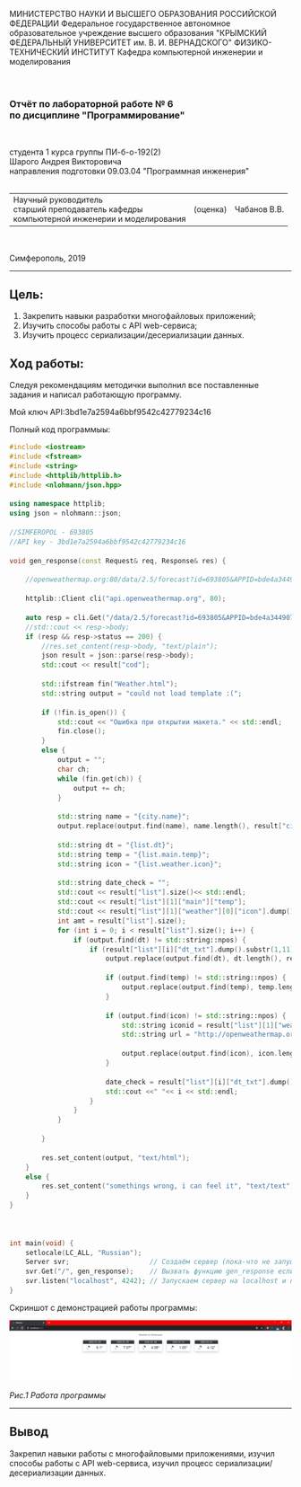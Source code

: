 МИНИСТЕРСТВО НАУКИ И ВЫСШЕГО ОБРАЗОВАНИЯ РОССИЙСКОЙ ФЕДЕРАЦИИ
Федеральное государственное автономное образовательное учреждение высшего образования
"КРЫМСКИЙ ФЕДЕРАЛЬНЫЙ УНИВЕРСИТЕТ им. В. И. ВЕРНАДСКОГО"
ФИЗИКО-ТЕХНИЧЕСКИЙ ИНСТИТУТ
Кафедра компьютерной инженерии и моделирования
<br/><br/>
​
### Отчёт по лабораторной работе № 6<br/> по дисциплине "Программирование"
<br/>

студента 1 курса группы ПИ-б-о-192(2)\
Шарого Андрея Викторовича\
направления подготовки 09.03.04 "Программная инженерия"
<br/>
​
<table>
<tr><td>Научный руководитель<br/> старший преподаватель кафедры<br/>компьютерной инженерии и моделирования</td>
<td>(оценка)</td>
<td>Чабанов В.В.</td>
</tr>
</table>
<br/><br/>
​
Симферополь, 2019

* * *

## Цель:
1. Закрепить навыки разработки многофайловыx приложений;
2. Изучить способы работы с API web-сервиса;
3. Изучить процесс сериализации/десериализации данных.

## Ход работы:

Следуя рекомендациям методички выполнил все поставленные задания и написал работающую программу.

Мой ключ API:3bd1e7a2594a6bbf9542c42779234c16

Полный код программыы: 

```c++
#include <iostream>
#include <fstream>
#include <string>
#include <httplib/httplib.h>
#include <nlohmann/json.hpp>

using namespace httplib;
using json = nlohmann::json;

//SIMFEROPOL - 693805
//API key - 3bd1e7a2594a6bbf9542c42779234c16

void gen_response(const Request& req, Response& res) {
	
	//openweathermap.org:80/data/2.5/forecast?id=693805&APPID=bde4a344907083d6f10319df852bcc89&units=metric

	httplib::Client cli("api.openweathermap.org", 80);

	auto resp = cli.Get("/data/2.5/forecast?id=693805&APPID=bde4a344907083d6f10319df852bcc89&units=metric");
	//std::cout << resp->body;
	if (resp && resp->status == 200) {
		//res.set_content(resp->body, "text/plain");
		json result = json::parse(resp->body);
		std::cout << result["cod"];

		std::ifstream fin("Weather.html");
		std::string output = "could not load template :(";

		if (!fin.is_open()) {
			std::cout << "Ошибка при открытии макета." << std::endl;
			fin.close();
		}
		else {
			output = "";
			char ch;
			while (fin.get(ch)) {
				output += ch;
			}
			
			std::string name = "{city.name}";
			output.replace(output.find(name), name.length(), result["city"]["name"]);

			std::string dt = "{list.dt}";
			std::string temp = "{list.main.temp}";
			std::string icon = "{list.weather.icon}";

			std::string date_check = "";
			std::cout << result["list"].size()<< std::endl;
			std::cout << result["list"][1]["main"]["temp"];
			std::cout << result["list"][1]["weather"][0]["icon"].dump() << std::endl;
			int amt = result["list"].size();
			for (int i = 0; i < result["list"].size(); i++) {
				if (output.find(dt) != std::string::npos) {
					if (result["list"][i]["dt_txt"].dump().substr(1,11) != date_check) {
						output.replace(output.find(dt), dt.length(), result["list"][i]["dt_txt"].dump().substr(1,11));
						
						if (output.find(temp) != std::string::npos) {
							output.replace(output.find(temp), temp.length()+1, result["list"][i]["main"]["temp"].dump());
						}

						if (output.find(icon) != std::string::npos) {
							std::string iconid = result["list"][1]["weather"][0]["icon"].dump();
							std::string url = "http://openweathermap.org/img/wn/"+(iconid.substr(1,iconid.size()-2)+".png");
							
							output.replace(output.find(icon), icon.length(), url);
						}

						date_check = result["list"][i]["dt_txt"].dump().substr(1,11);
						std::cout <<" "<< i << std::endl;
					}
				}
			}

		}
		
		res.set_content(output, "text/html");
	}
	else {
		res.set_content("somethings wrong, i can feel it", "text/text");
	}
}



int main(void) {
	setlocale(LC_ALL, "Russian");
	Server svr;                    // Создаём сервер (пока-что не запущен)
	svr.Get("/", gen_response);    // Вызвать функцию gen_response если кто-то обратиться к корню "сайта"
	svr.listen("localhost", 4242); // Запускаем сервер на localhost и порту 1234
}
```

Скриншот с демонстрацией работы программы:

<img src="images/weather.png">

*Рис.1 Работа программы*

* * *

## Вывод
Закрепил навыки работы с многофайловыми приложениями, изучил способы работы с API web-сервиса, изучил процесс сериализации/десериализации данных.
